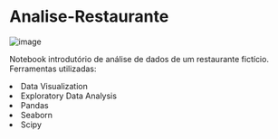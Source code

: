 # Analise-Restaurante
![image](https://user-images.githubusercontent.com/64214285/198029886-96f05f5b-91a4-4771-997c-ccf0cf465057.png)

Notebook introdutório de análise de dados de um restaurante fictício.
Ferramentas utilizadas:
<li>Data Visualization</li>
<li>Exploratory Data Analysis</li>
<li>Pandas</li> 
<li>Seaborn</li> 
<li>Scipy</li> 
